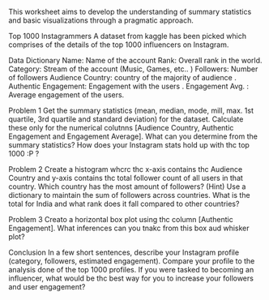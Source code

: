 This worksheet aims to develop the understanding of summary statistics and basic visualizations through a
pragmatic approach.

Top 1000 Instagrammers
A dataset from kaggle has been picked which comprises of the details of the top 1000 influencers on Instagram.

Data Dictionary
Name: Name of the account
Rank: Overall rank in the world.
Category: Stream of the account (Music, Games, etc.. )
Followers: Number of followers
Audience Country: country of the majority of audience .
Authentic Engagement: Engagement with the users .
Engagement Avg. : Average engagement of the users.

Problem 1
Get the summary statistics (mean, median, mode, mill, max. 1st quartile, 3rd quartile and standard deviation)
for the dataset. Calculate these only for the numerical colutnns [Audience Country, Authentic Engagement
and Engagement Average]. What can you determine from the summary statistics? How does your Instagram
stats hold up with thc top 1000 :P ?

Problem 2
Create a histogram whcrc thc x-axis contains thc Audience Country and y-axis contains thc total follower
count of all users in that country. Which country has the most amount of followers? (Hint) Use a dictionary
to maintain the sum of followers across countries. What is the total for India and what rank does it fall
compared to other countries?

Problem 3
Creato a horizontal box plot using thc column [Authentic Engagement]. What inferences can you tnakc from
this box aud whisker plot?


Conclusion
In a few short sentences, describe your Instagram profile (category, followers, estimated engagement). Compare
your profile to the analysis done of the top 1000 profiles. If you were tasked to becoming an influencer, what
would be thc best way for you to increase your followers and user engagement?
